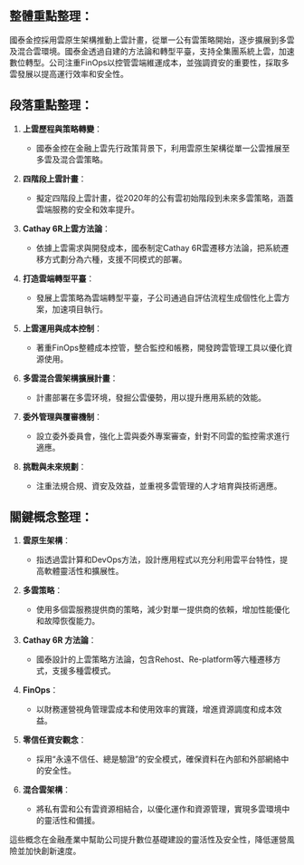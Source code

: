 ## 整體重點整理：
國泰金控採用雲原生架構推動上雲計畫，從單一公有雲策略開始，逐步擴展到多雲及混合雲環境。國泰金透過自建的方法論和轉型平臺，支持全集團系統上雲，加速數位轉型。公司注重FinOps以控管雲端維運成本，並強調資安的重要性，採取多雲發展以提高運行效率和安全性。

## 段落重點整理：

1. **上雲歷程與策略轉變**：
   - 國泰金控在金融上雲先行政策背景下，利用雲原生架構從單一公雲推展至多雲及混合雲策略。

2. **四階段上雲計畫**：
   - 擬定四階段上雲計畫，從2020年的公有雲初始階段到未來多雲策略，涵蓋雲端服務的安全和效率提升。

3. **Cathay 6R上雲方法論**：
   - 依據上雲需求與開發成本，國泰制定Cathay 6R雲遷移方法論，把系統遷移方式劃分為六種，支援不同模式的部署。

4. **打造雲端轉型平臺**：
   - 發展上雲策略為雲端轉型平臺，子公司通過自評估流程生成個性化上雲方案，加速項目執行。

5. **上雲運用與成本控制**：
   - 著重FinOps整體成本控管，整合監控和帳務，開發跨雲管理工具以優化資源使用。

6. **多雲混合雲架構擴展計畫**：
   - 計畫部署在多雲环境，發掘公雲優勢，用以提升應用系統的效能。

7. **委外管理與覆審機制**：
   - 設立委外委員會，強化上雲與委外專案審查，針對不同雲的監控需求進行適應。

8. **挑戰與未來規劃**：
   - 注重法規合規、資安及效益，並重視多雲管理的人才培育與技術適應。

## 關鍵概念整理：

1. **雲原生架構**：
   - 指透過雲計算和DevOps方法，設計應用程式以充分利用雲平台特性，提高軟體靈活性和擴展性。

2. **多雲策略**：
   - 使用多個雲服務提供商的策略，減少對單一提供商的依賴，增加性能優化和故障恢復能力。

3. **Cathay 6R 方法論**：
   - 國泰設計的上雲策略方法論，包含Rehost、Re-platform等六種遷移方式，支援多種雲模式。

4. **FinOps**：
   - 以財務運營視角管理雲成本和使用效率的實踐，增進資源調度和成本效益。

5. **零信任資安觀念**：
   - 採用“永遠不信任、總是驗證”的安全模式，確保資料在內部和外部網絡中的安全性。

6. **混合雲架構**：
   - 將私有雲和公有雲資源相結合，以優化運作和資源管理，實現多雲環境中的靈活性和備援。

這些概念在金融產業中幫助公司提升數位基礎建設的靈活性及安全性，降低運營風險並加快創新速度。